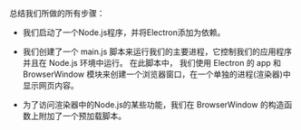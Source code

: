 总结我们所做的所有步骤：

- 我们启动了一个Node.js程序，并将Electron添加为依赖。

- 我们创建了一个 main.js 脚本来运行我们的主要进程，它控制我们的应用程序 并且在 Node.js 环境中运行。 在此脚本中， 我们使用 Electron 的 app 和 BrowserWindow 模块来创建一个浏览器窗口，在一个单独的进程(渲染器)中显示网页内容。

- 为了访问渲染器中的Node.js的某些功能，我们在 BrowserWindow 的构造函数上附加了一个预加载脚本。